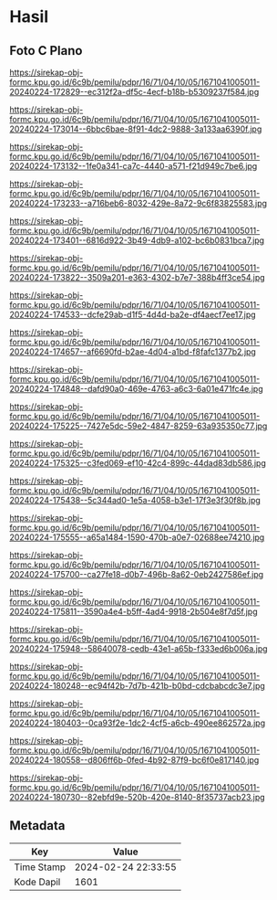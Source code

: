 # Hasil

## Foto C Plano

https://sirekap-obj-formc.kpu.go.id/6c9b/pemilu/pdpr/16/71/04/10/05/1671041005011-20240224-172829--ec312f2a-df5c-4ecf-b18b-b5309237f584.jpg

https://sirekap-obj-formc.kpu.go.id/6c9b/pemilu/pdpr/16/71/04/10/05/1671041005011-20240224-173014--6bbc6bae-8f91-4dc2-9888-3a133aa6390f.jpg

https://sirekap-obj-formc.kpu.go.id/6c9b/pemilu/pdpr/16/71/04/10/05/1671041005011-20240224-173132--1fe0a341-ca7c-4440-a571-f21d949c7be6.jpg

https://sirekap-obj-formc.kpu.go.id/6c9b/pemilu/pdpr/16/71/04/10/05/1671041005011-20240224-173233--a716beb6-8032-429e-8a72-9c6f83825583.jpg

https://sirekap-obj-formc.kpu.go.id/6c9b/pemilu/pdpr/16/71/04/10/05/1671041005011-20240224-173401--6816d922-3b49-4db9-a102-bc6b0831bca7.jpg

https://sirekap-obj-formc.kpu.go.id/6c9b/pemilu/pdpr/16/71/04/10/05/1671041005011-20240224-173822--3509a201-e363-4302-b7e7-388b4ff3ce54.jpg

https://sirekap-obj-formc.kpu.go.id/6c9b/pemilu/pdpr/16/71/04/10/05/1671041005011-20240224-174533--dcfe29ab-d1f5-4d4d-ba2e-df4aecf7ee17.jpg

https://sirekap-obj-formc.kpu.go.id/6c9b/pemilu/pdpr/16/71/04/10/05/1671041005011-20240224-174657--af6690fd-b2ae-4d04-a1bd-f8fafc1377b2.jpg

https://sirekap-obj-formc.kpu.go.id/6c9b/pemilu/pdpr/16/71/04/10/05/1671041005011-20240224-174848--dafd90a0-469e-4763-a6c3-6a01e471fc4e.jpg

https://sirekap-obj-formc.kpu.go.id/6c9b/pemilu/pdpr/16/71/04/10/05/1671041005011-20240224-175225--7427e5dc-59e2-4847-8259-63a935350c77.jpg

https://sirekap-obj-formc.kpu.go.id/6c9b/pemilu/pdpr/16/71/04/10/05/1671041005011-20240224-175325--c3fed069-ef10-42c4-899c-44dad83db586.jpg

https://sirekap-obj-formc.kpu.go.id/6c9b/pemilu/pdpr/16/71/04/10/05/1671041005011-20240224-175438--5c344ad0-1e5a-4058-b3e1-17f3e3f30f8b.jpg

https://sirekap-obj-formc.kpu.go.id/6c9b/pemilu/pdpr/16/71/04/10/05/1671041005011-20240224-175555--a65a1484-1590-470b-a0e7-02688ee74210.jpg

https://sirekap-obj-formc.kpu.go.id/6c9b/pemilu/pdpr/16/71/04/10/05/1671041005011-20240224-175700--ca27fe18-d0b7-496b-8a62-0eb2427586ef.jpg

https://sirekap-obj-formc.kpu.go.id/6c9b/pemilu/pdpr/16/71/04/10/05/1671041005011-20240224-175811--3590a4e4-b5ff-4ad4-9918-2b504e8f7d5f.jpg

https://sirekap-obj-formc.kpu.go.id/6c9b/pemilu/pdpr/16/71/04/10/05/1671041005011-20240224-175948--58640078-cedb-43e1-a65b-f333ed6b006a.jpg

https://sirekap-obj-formc.kpu.go.id/6c9b/pemilu/pdpr/16/71/04/10/05/1671041005011-20240224-180248--ec94f42b-7d7b-421b-b0bd-cdcbabcdc3e7.jpg

https://sirekap-obj-formc.kpu.go.id/6c9b/pemilu/pdpr/16/71/04/10/05/1671041005011-20240224-180403--0ca93f2e-1dc2-4cf5-a6cb-490ee862572a.jpg

https://sirekap-obj-formc.kpu.go.id/6c9b/pemilu/pdpr/16/71/04/10/05/1671041005011-20240224-180558--d806ff6b-0fed-4b92-87f9-bc6f0e817140.jpg

https://sirekap-obj-formc.kpu.go.id/6c9b/pemilu/pdpr/16/71/04/10/05/1671041005011-20240224-180730--82ebfd9e-520b-420e-8140-8f35737acb23.jpg


## Metadata

| Key        | Value               |
| ---------- | ------------------- |
| Time Stamp | 2024-02-24 22:33:55 |
| Kode Dapil | 1601                |



